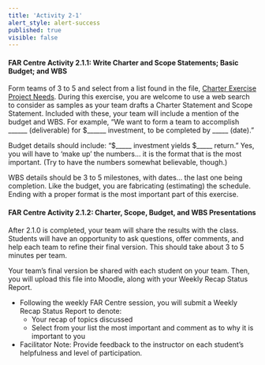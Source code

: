 ```yaml
---
title: 'Activity 2-1'
alert_style: alert-success
published: true
visible: false
---
```


#### FAR Centre Activity 2.1.1: Write Charter and Scope Statements; Basic Budget; and WBS

Form teams of 3 to 5 and select from a list found in the file, [Charter Exercise Project Needs](U2-Charter-Exercise-Project-Needs.docx). During this exercise, you are welcome to use a web search to consider as samples as your team drafts a Charter Statement and Scope Statement. Included with these, your team will include a mention of the budget and WBS. For example, “We want to form a team to accomplish \_\_\_\_\_\_ (deliverable) for $\_\_\_\_\_\_ investment, to be completed by \_\_\_\_\_ (date).”

Budget details should include: “$\_\_\_\_\_ investment yields $\_\_\_\_\_ return.” Yes, you will have to ‘make up’ the numbers… it is the format that is the most important. (Try to have the numbers somewhat believable, though.)

WBS details should be 3 to 5 milestones, with dates… the last one being completion. Like the budget, you are fabricating (estimating) the schedule. Ending with a proper format is the most important part of this exercise.

#### FAR Centre Activity 2.1.2: Charter, Scope, Budget, and WBS Presentations

After 2.1.0 is completed, your team will share the results with the class. Students will have an opportunity to ask questions, offer comments, and help each team to refine their final version. This should take about 3 to 5 minutes per team.

Your team’s final version be shared with each student on your team. Then, you will upload this file into Moodle, along with your Weekly Recap Status Report.

  - Following the weekly FAR Centre session, you will submit a Weekly Recap Status Report to denote:
      - Your recap of topics discussed
      - Select from your list the most important and comment as to why it is important to you
  - Facilitator Note: Provide feedback to the instructor on each student’s helpfulness and level of participation.
